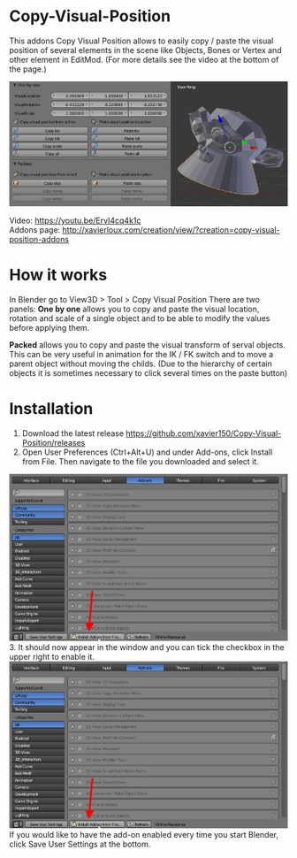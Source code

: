 # Copy-Visual-Position
This addons Copy Visual Position allows to easily copy / paste the visual position of several elements in the scene like Objects, Bones or Vertex and other element in EditMod. (For more details see the video at the bottom of the page.)

<img src="https://github.com/xavier150/Copy-Visual-Position/blob/master/Tuto/CopyVisualPositionAddonUi.jpg">

Video: https://youtu.be/ErvI4cq4k1c </br>
Addons page: http://xavierloux.com/creation/view/?creation=copy-visual-position-addons

# How it works
In Blender go to View3D > Tool > Copy Visual Position
There are two panels: 
**One by one** allows you to copy and paste the visual location, rotation and scale of a single object and to be able to modify the values before applying them.

**Packed** allows you to copy and paste the visual transform of serval objects.
This can be very useful in animation for the IK / FK switch and to move a parent object without moving the childs.
(Due to the hierarchy of certain objects it is sometimes necessary to click several times on the paste button)

# Installation
1. Download the latest release https://github.com/xavier150/Copy-Visual-Position/releases
2. Open User Preferences (Ctrl+Alt+U) and under Add-ons, click Install from File. Then navigate to the file you downloaded and select it.
<img src="https://github.com/xavier150/Copy-Visual-Position/blob/master/Tuto/InstallationScreen1.jpg" width="600">
3. It should now appear in the window and you can tick the checkbox in the upper right to enable it.
<img src="https://github.com/xavier150/Copy-Visual-Position/blob/master/Tuto/InstallationScreen1.jpg" width="600">
If you would like to have the add-on enabled every time you start Blender, click Save User Settings at the bottom.
